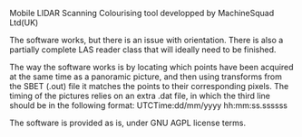 Mobile LIDAR Scanning Colourising tool developped by MachineSquad Ltd(UK)

The software works, but there is an issue with orientation. There is also a partially complete LAS reader class that will ideally need to be finished.

The way the software works is by locating which points have been acquired at the same time as a panoramic picture, and then using transforms from the SBET (.out) file it matches the points to their corresponding pixels. The timing of the pictures relies on an extra .dat file, in which the third line should be in the following format: UTCTime:dd/mm/yyyy hh:mm:ss.ssssss

The software is provided as is, under GNU AGPL license terms.
